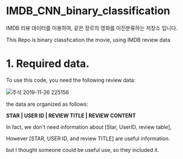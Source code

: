 # IMDB_CNN_binary_classification
IMDB 리뷰 데이터를 이용하여, 같은 장르의 영화를 이진분류하는 저장소 입니다.

This Repo is binary classfication the movie, using IMDB review data

# 1. Required data.

To use this code, you need the following review data:

![주석 2019-11-26 225156](https://user-images.githubusercontent.com/16573620/69639298-9a223900-109f-11ea-8bc2-7f8745bdae37.png)

the data are organized as follows:

**STAR | USER ID | REVIEW TITLE | REVIEW CONTENT**

In fact, we don't need information about [Star, UserID, review table], 

However [STAR, USER ID, and review TITLE] are useful information.

but I thought someone could be useful use, so they included it.
